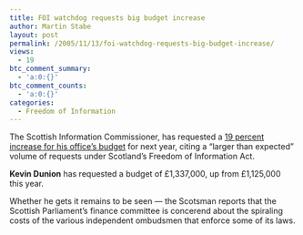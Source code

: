 ```yaml
---
title: FOI watchdog requests big budget increase
author: Martin Stabe
layout: post
permalink: /2005/11/13/foi-watchdog-requests-big-budget-increase/
views:
  - 19
btc_comment_summary:
  - 'a:0:{}'
btc_comment_counts:
  - 'a:0:{}'
categories:
  - Freedom of Information
---
```

The Scottish Information Commissioner, has requested a [19 percent increase for his office&rsquo;s budget][1] for next year, citing a &ldquo;larger than expected&rdquo; volume of requests under Scotland&rsquo;s Freedom of Information Act. 

**Kevin Dunion** has requested a budget of &pound;1,337,000, up from &pound;1,125,000 this year.

Whether he gets it remains to be seen &mdash; the Scotsman reports that the Scottish Parliament&rsquo;s finance committee is concerend about the spiraling costs of the various independent ombudsmen that enforce some of its laws.

 [1]: http://news.scotsman.com/politics.cfm?id=2235772005